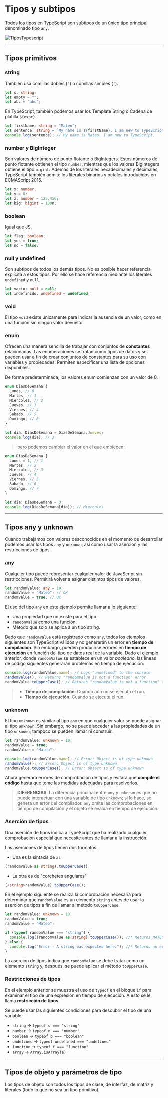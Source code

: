 # Tipos y subtipos

Todos los tipos en TypeScript son subtipos de un único tipo principal denominado tipo `any`.

![TiposTypescript](./Images/Tipos.png)

---

## Tipos primitivos

### **string**

También usa comillas dobles (`"`) o comillas simples (`'`).

```ts
let s: string;
let empty = "";
let abc = "abc";
```

En TypeScript, también podemos usar los Template String o Cadena de platilla `${expr}`.

```ts
let firstName: string = "Mateo";
let sentence: string = `My name is ${firstName}. I am new to TypeScript.`;
console.log(sentence); // My name is Mateo. I am new to TypeScript.
```

### **number** y **BigInteger**

Son valores de número de punto flotante o BigIntegers. Estos números de punto flotante obtienen el tipo `number`, mientras que los valores BigIntegers obtiene el tipo `bigint`. Además de los literales hexadecimales y decimales, TypeScript también admite los literales binarios y octales introducidos en ECMAScript 2015.

```ts
let x: number;
let y = 0;
let z: number = 123.456;
let big: bigint = 100n;
```

### **boolean**

Igual que JS.

```ts
let flag: boolean;
let yes = true;
let no = false;
```

### **null** y **undefined**

Son subtipos de todos los demás tipos. No es posible hacer referencia explícita a estos tipos. Por ello se hace referencia mediante los literales `undefined` y `null`.

```ts
let vacio: null = null;
let indefinido: undefined = undefined;
```

### **void**

El tipo `void` existe únicamente para indicar la ausencia de un valor, como en una función sin ningún valor devuelto.

### **enum**

Ofrecen una manera sencilla de trabajar con conjuntos de **constantes** relacionadas. Las enumeraciones se tratan como tipos de datos y se pueden usar a fin de crear conjuntos de constantes para su uso con variables y propiedades. Permiten especificar una lista de opciones disponibles.

De forma predeterminada, los valores enum comienzan con un valor de 0.

```ts
enum DiasDeSemana {
  Lunes, // 0
  Martes, // 1
  Miercoles, // 2
  Jueves, // 3
  Viernes, // 4
  Sabado, // 5
  Domingo, // 6
}

let dia: DiasDeSemana = DiasDeSemana.Jueves;
console.log(dia); // 3
```

> pero podemos cambiar el valor en el que empiecen:

```ts
enum DiasDeSemana {
  Lunes = 1, // 1
  Martes, // 2
  Miercoles, // 3
  Jueves, // 4
  Viernes, // 5
  Sabado, // 6
  Domingo, // 7
}

let dia: DiasDeSemana = 3;
console.log(DiasDeSemana[dia]); // Miercoles
```

---

## Tipos any y unknown

Cuando trabajamos con valores desconocidos en el momento de desarrollar podemos usar los tipos `any` y `unknown`, así como usar la aserción y las restricciones de tipos.

### **any**

Cualquier tipo puede representar cualquier valor de JavaScript sin restricciones. Permitirá volver a asignar distintos tipos de valores.

```ts
let randomValue: any = 10;
randomValue = "Mateo"; // OK
randomValue = true; // OK
```

El uso del tipo `any` en este ejemplo permite llamar a lo siguiente:

- Una propiedad que no existe para el tipo.
- `randomValue` como una función.
- Método que solo se aplica a un tipo string.

Dado que `randomValue` está registrado como `any`, todos los ejemplos siguientes son TypeScript válidos y no generarán un error en **tiempo de compilación**. Sin embargo, pueden producirse errores en **tiempo de ejecución** en función del tipo de datos real de la variable. Dado el ejemplo anterior, donde `randomValue` se establece en un valor _booleano_, las líneas de código siguientes generarán problemas en tiempo de ejecución:

```ts
console.log(randomValue.name); // Logs "undefined" to the console
randomValue(); // Returns "randomValue is not a function" error
randomValue.toUpperCase(); // Returns "randomValue is not a function" error
```

> - **Tiempo de compilación**: Cuando aún no se ejecuta el run.
> - **Tiempo de ejecución**: Cuando se ejecuta el run.

### **unknown**

El tipo `unknown` es similar al tipo `any` en que cualquier valor se puede asignar al tipo `unknown`. Sin embargo, no se puede acceder a las propiedades de un tipo `unknown`; tampoco se pueden llamar ni construir.

```ts
let randomValue: unknown = 10;
randomValue = true;
randomValue = "Mateo";

console.log(randomValue.name); // Error: Object is of type unknown
randomValue(); // Error: Object is of type unknown
randomValue.toUpperCase(); // Error: Object is of type unknown
```

Ahora generará errores de comprobación de tipos y evitará que **compile el código** hasta que tome las medidas adecuadas para resolverlos.

> **DIFERENCIAS**: La diferencia principal entre `any` y `unknown` es que no puede interactuar con una variable de tipo `unknown`; si lo hace, se genera un error del compilador. `any` omite las comprobaciones en tiempo de compilación y el objeto se evalúa en tiempo de ejecución.

### Aserción de tipos

Una aserción de tipos indica a TypeScript que ha realizado cualquier comprobación especial que necesite antes de llamar a la instrucción.

Las aserciones de tipos tienen dos formatos:

- Una es la sintaxis de `as`

```ts
(randomValue as string).toUpperCase();
```

- La otra es de "corchetes angulares"

```ts
(<string>randomValue).toUpperCase();
```

En el ejemplo siguiente se realiza la comprobación necesaria para determinar que `randomValue` es un elemento `string` antes de usar la aserción de tipos a fin de llamar al método `toUpperCase`.

```ts
let randomValue: unknown = 10;
randomValue = true;
randomValue = "Mateo";

if (typeof randomValue === "string") {
  console.log((randomValue as string).toUpperCase()); //* Returns MATEO to the console.
} else {
  console.log("Error - A string was expected here."); //* Returns an error message.
}
```

La aserción de tipos indica que `randomValue` se debe tratar como un elemento `string` y, después, se puede aplicar el método `toUpperCase`.

### Restricciones de tipos

En el ejemplo anterior se muestra el uso de `typeof` en el bloque `if` para examinar el tipo de una expresión en tiempo de ejecución. A esto se le llama **restricción de tipos**.

Se puede usar las siguientes condiciones para descubrir el tipo de una variable:

- `string` -> `typeof s === "string"`
- `number` -> `typeof n === "number"`
- `boolean` -> `typeof b === "boolean"`
- `undefined` -> `typeof undefined === "undefined"`
- `function` -> `typeof f === "function"`
- `array` -> `Array.isArray(a)`

---

## Tipos de objeto y parámetros de tipo

Los tipos de objeto son todos los tipos de clase, de interfaz, de matriz y literales (todo lo que no sea un tipo primitivo).
